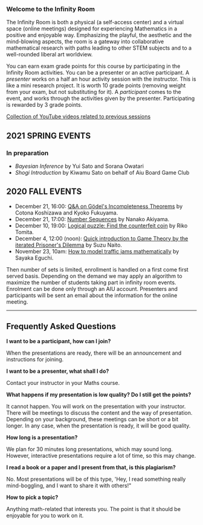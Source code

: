 ### Welcome to the Infinity Room

The Infinity Room is both a physical (a self-access center) and a virtual space (online meetings) designed for experiencing Mathematics in a positive and enjoyable way. Emphasizing the playful, the aesthetic and the mind-blowing aspects, the room is a gateway into collaborative mathematical research with paths leading to other STEM subjects and to a well-rounded liberal art worldview.

You can earn exam grade points for this course by participating in the Infinity Room activities. You can be a presenter or an active participant.
 A *presenter* works on a half an hour activity session with the instructor. This is like a mini research project. It is worth 10 grade points (removing weight from your exam, but not substituting for it).
 A *participant* comes to the event, and works through the activities given by the presenter. Participating is rewarded by 3 grade points.

[Collection of YouTube videos related to previous sessions](https://www.youtube.com/playlist?list=PLI-mrGTUXmHWNi7sk3vKaBMftyjwvO9pF)

## 2021 SPRING EVENTS
### In preparation
 * *Bayesian Inference* by Yui Sato and Sorana Owatari
 * *Shogi Introduction* by Kiwamu Sato on behalf of Aiu Board Game Club

## 2020 FALL EVENTS

 * December 21, 16:00: [Q&A on Gödel's Incompleteness Theorems](SLIDES/20201221Godel.pdf) by Cotona Koshizawa and Kyoko Fukuyama.
 * December 21, 17:00: [Number Sequences](SLIDES/20201221NumberSequences) by Nanako Akiyama.
 * December 10, 19:00: [Logical puzzle: Find the counterfeit coin](SLIDES/20201210CounterfeitCoin.pdf) by Riko Tomita.
 * December 4, 12:00 (noon): [Quick introduction to Game Theory by the iterated Prisoner's Dilemma](SLIDES/20201204prisonersdilemma.pdf) by Suzu Naito.
 * November 23, 10am: [How to model traffic jams mathematically](SLIDES/20201123trafficjam.pdf) by Sayaka Eguchi.

Then number of sets is limited, enrollment is handled on a first come first served basis. Depending on the demand we may apply an algorithm to maximize the number of students taking part in infinity room events. Enrolment can be done only through an AIU account. Presenters and participants will be sent an email about the information for the online meeting.


--------------------------------------------------

## Frequently Asked Questions

**I want to be a participant, how can I join?**

When the presentations are ready, there will be an announcement and instructions for joining.

**I want to be a presenter, what shall I do?**

Contact your instructor in your Maths  course.

**What happens if my presentation is low quality? Do I still get the points?**

It cannot happen. You will work on the presentation with your instructor. There will be meetings to discuss the content and the way of presentation. Depending on your background, these meetings can be short or a bit longer. In any case, when the presentation is ready, it will be good quality.

**How long is a presentation?**

We plan for 30 minutes long presentations, which may sound long. However, interactive presentations require a lot of time, so this may change.

**I read a book or a paper and I present from that, is this plagiarism?**

 No. Most presentations will be of this type, 'Hey, I read something really mind-boggling, and I want to share it with others!"

**How to pick a topic?**

Anything math-related that interests you. The point is that it should be enjoyable for you to work on it.
